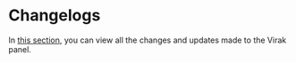 # Changelogs

In [this section](https://panel.virakcloud.com/changelogs), you can view all the changes and updates made to the Virak panel.

<DarkModeImage
  dark-src="/images/guides/en/dark/change-log.png"
  light-src="/images/guides/en/light/change-log.png"
  alt="Changelogs image"
/>
